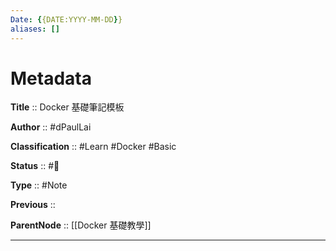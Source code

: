 ```yaml
---
Date: {{DATE:YYYY-MM-DD}}
aliases: []
---
```


# Metadata

**Title** :: Docker 基礎筆記模板

**Author** :: #dPaulLai

**Classification** :: #Learn #Docker #Basic

**Status** :: #🌱

**Type** :: #Note

**Previous** ::

**ParentNode** :: [[Docker 基礎教學]]

---
